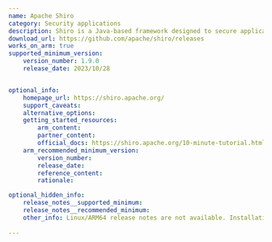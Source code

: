 ```yaml
---
name: Apache Shiro
category: Security applications
description: Shiro is a Java-based framework designed to secure applications by managing user logins, permissions, and session information.
download_url: https://github.com/apache/shiro/releases
works_on_arm: true
supported_minimum_version:
    version_number: 1.9.0
    release_date: 2023/10/28


optional_info:
    homepage_url: https://shiro.apache.org/
    support_caveats:
    alternative_options:
    getting_started_resources:
        arm_content:
        partner_content:
        official_docs: https://shiro.apache.org/10-minute-tutorial.html
    arm_recommended_minimum_version:
        version_number:
        release_date:
        reference_content:
        rationale:

optional_hidden_info:
    release_notes__supported_minimum:
    release_notes__recommended_minimum:
    other_info: Linux/ARM64 release notes are not available. Installation and testing are done via the [tar file](https://github.com/apache/shiro/releases/tag/shiro-root-1.9.0).
 
---
```

